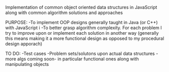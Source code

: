 Implementation of common object oriented data structures in JavaScript along with common algorithm solutions and approaches 

PURPOSE: 
    -To implement OOP designs generally taught in Java (or C++) with JavaScript i
    -To better grasp algorithm complexity. For each problem I try to improve upon or implement each solution in another way (generally this means making it a more functional design as opposed to my procedural design apporach)


TO DO: 
    -Test cases
    -Problem sets/solutons upon actual data structures
    -more algs coming soon- in particular functional ones along with manipulating objects